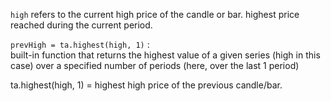 

`high` 
refers to the current high price of the candle or bar. highest price reached during the current period.

`prevHigh = ta.highest(high, 1)` :  
built-in function that returns the highest value of a given series (high in this case) over a specified number of periods (here, over the last 1 period)

ta.highest(high, 1)  = highest high price of the previous candle/bar.

